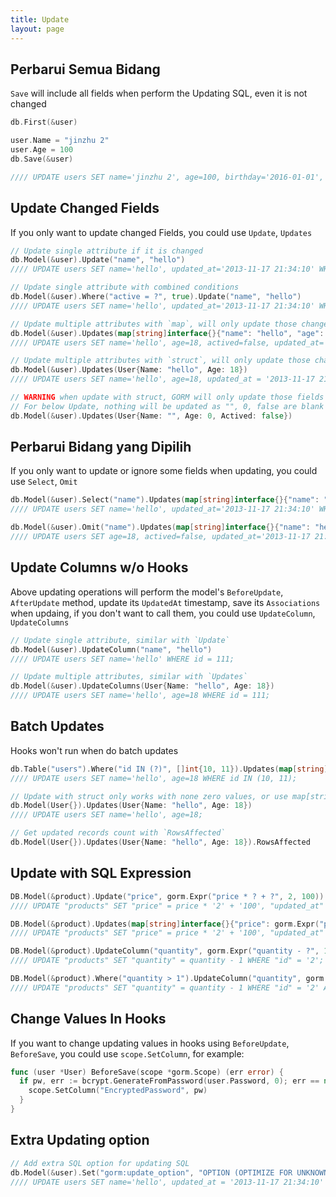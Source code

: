 ```yaml
---
title: Update
layout: page
---
```

## Perbarui Semua Bidang

`Save` will include all fields when perform the Updating SQL, even it is not changed

```go
db.First(&user)

user.Name = "jinzhu 2"
user.Age = 100
db.Save(&user)

//// UPDATE users SET name='jinzhu 2', age=100, birthday='2016-01-01', updated_at = '2013-11-17 21:34:10' WHERE id=111;
```

## Update Changed Fields

If you only want to update changed Fields, you could use `Update`, `Updates`

```go
// Update single attribute if it is changed
db.Model(&user).Update("name", "hello")
//// UPDATE users SET name='hello', updated_at='2013-11-17 21:34:10' WHERE id=111;

// Update single attribute with combined conditions
db.Model(&user).Where("active = ?", true).Update("name", "hello")
//// UPDATE users SET name='hello', updated_at='2013-11-17 21:34:10' WHERE id=111 AND active=true;

// Update multiple attributes with `map`, will only update those changed fields
db.Model(&user).Updates(map[string]interface{}{"name": "hello", "age": 18, "actived": false})
//// UPDATE users SET name='hello', age=18, actived=false, updated_at='2013-11-17 21:34:10' WHERE id=111;

// Update multiple attributes with `struct`, will only update those changed & non blank fields
db.Model(&user).Updates(User{Name: "hello", Age: 18})
//// UPDATE users SET name='hello', age=18, updated_at = '2013-11-17 21:34:10' WHERE id = 111;

// WARNING when update with struct, GORM will only update those fields that with non blank value
// For below Update, nothing will be updated as "", 0, false are blank values of their types
db.Model(&user).Updates(User{Name: "", Age: 0, Actived: false})
```

## Perbarui Bidang yang Dipilih

If you only want to update or ignore some fields when updating, you could use `Select`, `Omit`

```go
db.Model(&user).Select("name").Updates(map[string]interface{}{"name": "hello", "age": 18, "actived": false})
//// UPDATE users SET name='hello', updated_at='2013-11-17 21:34:10' WHERE id=111;

db.Model(&user).Omit("name").Updates(map[string]interface{}{"name": "hello", "age": 18, "actived": false})
//// UPDATE users SET age=18, actived=false, updated_at='2013-11-17 21:34:10' WHERE id=111;
```

## Update Columns w/o Hooks

Above updating operations will perform the model's `BeforeUpdate`, `AfterUpdate` method, update its `UpdatedAt` timestamp, save its `Associations` when updaing, if you don't want to call them, you could use `UpdateColumn`, `UpdateColumns`

```go
// Update single attribute, similar with `Update`
db.Model(&user).UpdateColumn("name", "hello")
//// UPDATE users SET name='hello' WHERE id = 111;

// Update multiple attributes, similar with `Updates`
db.Model(&user).UpdateColumns(User{Name: "hello", Age: 18})
//// UPDATE users SET name='hello', age=18 WHERE id = 111;
```

## Batch Updates

Hooks won't run when do batch updates

```go
db.Table("users").Where("id IN (?)", []int{10, 11}).Updates(map[string]interface{}{"name": "hello", "age": 18})
//// UPDATE users SET name='hello', age=18 WHERE id IN (10, 11);

// Update with struct only works with none zero values, or use map[string]interface{}
db.Model(User{}).Updates(User{Name: "hello", Age: 18})
//// UPDATE users SET name='hello', age=18;

// Get updated records count with `RowsAffected`
db.Model(User{}).Updates(User{Name: "hello", Age: 18}).RowsAffected
```

## Update with SQL Expression

```go
DB.Model(&product).Update("price", gorm.Expr("price * ? + ?", 2, 100))
//// UPDATE "products" SET "price" = price * '2' + '100', "updated_at" = '2013-11-17 21:34:10' WHERE "id" = '2';

DB.Model(&product).Updates(map[string]interface{}{"price": gorm.Expr("price * ? + ?", 2, 100)})
//// UPDATE "products" SET "price" = price * '2' + '100', "updated_at" = '2013-11-17 21:34:10' WHERE "id" = '2';

DB.Model(&product).UpdateColumn("quantity", gorm.Expr("quantity - ?", 1))
//// UPDATE "products" SET "quantity" = quantity - 1 WHERE "id" = '2';

DB.Model(&product).Where("quantity > 1").UpdateColumn("quantity", gorm.Expr("quantity - ?", 1))
//// UPDATE "products" SET "quantity" = quantity - 1 WHERE "id" = '2' AND quantity > 1;
```

## Change Values In Hooks

If you want to change updating values in hooks using `BeforeUpdate`, `BeforeSave`, you could use `scope.SetColumn`, for example:

```go
func (user *User) BeforeSave(scope *gorm.Scope) (err error) {
  if pw, err := bcrypt.GenerateFromPassword(user.Password, 0); err == nil {
    scope.SetColumn("EncryptedPassword", pw)
  }
}
```

## Extra Updating option

```go
// Add extra SQL option for updating SQL
db.Model(&user).Set("gorm:update_option", "OPTION (OPTIMIZE FOR UNKNOWN)").Update("name", "hello")
//// UPDATE users SET name='hello', updated_at = '2013-11-17 21:34:10' WHERE id=111 OPTION (OPTIMIZE FOR UNKNOWN);
```